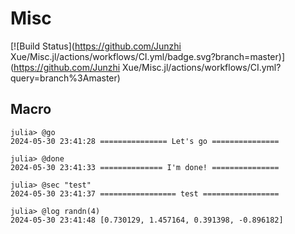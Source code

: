 # Misc

[![Build Status](https://github.com/Junzhi Xue/Misc.jl/actions/workflows/CI.yml/badge.svg?branch=master)](https://github.com/Junzhi Xue/Misc.jl/actions/workflows/CI.yml?query=branch%3Amaster)

## Macro
```shell
julia> @go
2024-05-30 23:41:28 =============== Let's go ===============

julia> @done
2024-05-30 23:41:33 ============== I'm done! ===============

julia> @sec "test"
2024-05-30 23:41:37 ================= test =================

julia> @log randn(4)
2024-05-30 23:41:48 [0.730129, 1.457164, 0.391398, -0.896182]
```